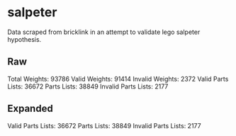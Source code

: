 # salpeter
Data scraped from bricklink in an attempt to validate lego salpeter hypothesis.


## Raw
Total Weights: 93786
Valid Weights: 91414
Invalid Weights: 2372
Valid Parts Lists: 36672
Parts Lists: 38849
Invalid Parts Lists: 2177

## Expanded
Valid Parts Lists: 36672
Parts Lists: 38849
Invalid Parts Lists: 2177
